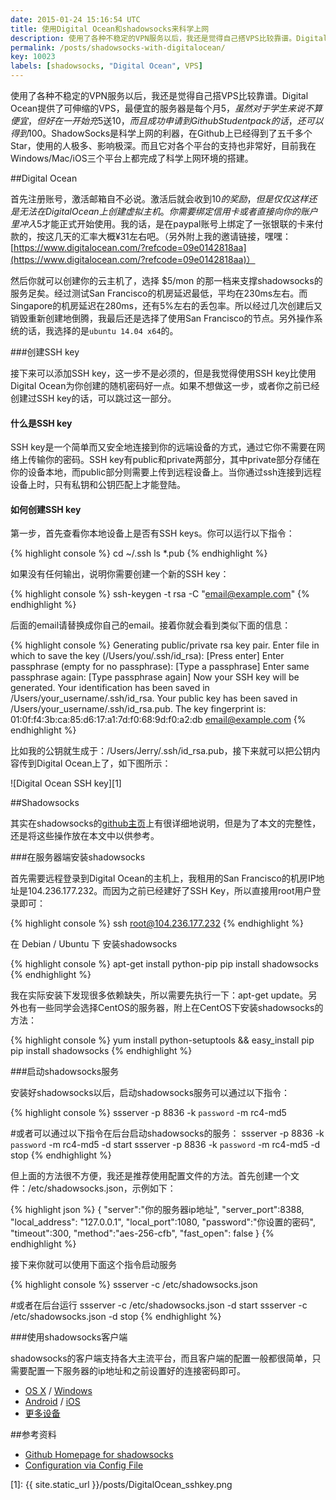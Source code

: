 ```yaml
---
date: 2015-01-24 15:16:54 UTC
title: 使用Digital Ocean和shadowsocks来科学上网
description: 使用了各种不稳定的VPN服务以后，我还是觉得自己搭VPS比较靠谱。Digital Ocean提供了可伸缩的VPS，最便宜的服务器是每个月$5，虽然对于学生来说不算便宜，但好在一开始充$5送$10，而且成功申请到Github Student pack的话，还可以得到$100。ShadowSocks是科学上网的利器，在Github上已经得到了五千多个Star，使用的人极多、影响极深。而且它对各个平台的支持也非常好，目前我在Windows/Mac/iOS三个平台上都完成了科学上网环境的搭建。
permalink: /posts/shadowsocks-with-digitalocean/
key: 10023
labels: [shadowsocks, "Digital Ocean", VPS]
---
```


使用了各种不稳定的VPN服务以后，我还是觉得自己搭VPS比较靠谱。Digital Ocean提供了可伸缩的VPS，最便宜的服务器是每个月$5，虽然对于学生来说不算便宜，但好在一开始充$5送$10，而且成功申请到Github Student pack的话，还可以得到$100。ShadowSocks是科学上网的利器，在Github上已经得到了五千多个Star，使用的人极多、影响极深。而且它对各个平台的支持也非常好，目前我在Windows/Mac/iOS三个平台上都完成了科学上网环境的搭建。

##Digital Ocean

首先注册账号，激活邮箱自不必说。激活后就会收到$10的奖励，但是仅仅这样还是无法在Digital Ocean上创建虚拟主机。你需要绑定信用卡或者直接向你的账户里冲入$5才能正式开始使用。我的话，是在paypal账号上绑定了一张银联的卡来付款的，按这几天的汇率大概¥31左右吧。（另外附上我的邀请链接，嘿嘿：[https://www.digitalocean.com/?refcode=09e0142818aa](https://www.digitalocean.com/?refcode=09e0142818aa)）

然后你就可以创建你的云主机了，选择 $5/mon 的那一档来支撑shadowsocks的服务足矣。经过测试San Francisco的机房延迟最低，平均在230ms左右。而Singapore的机房延迟在280ms，还有5%左右的丢包率。所以经过几次创建后又销毁重新创建地倒腾，我最后还是选择了使用San Francisco的节点。另外操作系统的话，我选择的是`ubuntu 14.04 x64`的。

###创建SSH key

接下来可以添加SSH key，这一步不是必须的，但是我觉得使用SSH key比使用Digital Ocean为你创建的随机密码好一点。如果不想做这一步，或者你之前已经创建过SSH key的话，可以跳过这一部分。

#### 什么是SSH key

SSH key是一个简单而又安全地连接到你的远端设备的方式，通过它你不需要在网络上传输你的密码。SSH key有public和private两部分，其中private部分存储在你的设备本地，而public部分则需要上传到远程设备上。当你通过ssh连接到远程设备上时，只有私钥和公钥匹配上才能登陆。

#### 如何创建SSH key

第一步，首先查看你本地设备上是否有SSH keys。你可以运行以下指令：

{% highlight console %}
cd ~/.ssh
ls *.pub
{% endhighlight %}

如果没有任何输出，说明你需要创建一个新的SSH key：

{% highlight console %}
ssh-keygen -t rsa -C "email@example.com"
{% endhighlight %}

后面的email请替换成你自己的email。接着你就会看到类似下面的信息：

{% highlight console %}
Generating public/private rsa key pair.
Enter file in which to save the key (/Users/you/.ssh/id_rsa): [Press enter]
Enter passphrase (empty for no passphrase): [Type a passphrase]
Enter same passphrase again: [Type passphrase again]
Now your SSH key will be generated.
Your identification has been saved in /Users/your_username/.ssh/id_rsa.
Your public key has been saved in /Users/your_username/.ssh/id_rsa.pub.
The key fingerprint is:
01:0f:f4:3b:ca:85:d6:17:a1:7d:f0:68:9d:f0:a2:db email@example.com
{% endhighlight %}

比如我的公钥就生成于：/Users/Jerry/.ssh/id_rsa.pub，接下来就可以把公钥内容传到Digital Ocean上了，如下图所示：

![Digital Ocean SSH key][1]

##Shadowsocks

其实在shadowsocks的[github主页](https://github.com/shadowsocks/shadowsocks)上有很详细地说明，但是为了本文的完整性，还是将这些操作放在本文中以供参考。

###在服务器端安装shadowsocks

首先需要远程登录到Digital Ocean的主机上，我租用的San Francisco的机房IP地址是104.236.177.232。而因为之前已经建好了SSH Key，所以直接用root用户登录即可：

{% highlight console %}
ssh root@104.236.177.232
{% endhighlight %}

在 Debian / Ubuntu 下 安装shadowsocks

{% highlight console %}
apt-get install python-pip
pip install shadowsocks
{% endhighlight %}

我在实际安装下发现很多依赖缺失，所以需要先执行一下：apt-get update。另外也有一些同学会选择CentOS的服务器，附上在CentOS下安装shadowsocks的方法：

{% highlight console %}
yum install python-setuptools && easy_install pip
pip install shadowsocks
{% endhighlight %}

###启动shadowsocks服务

安装好shadowsocks以后，启动shadowsocks服务可以通过以下指令：

{% highlight console %}
ssserver -p 8836 -k `password` -m rc4-md5

#或者可以通过以下指令在后台启动shadowsocks的服务：
ssserver -p 8836 -k `password` -m rc4-md5 -d start
ssserver -p 8836 -k `password` -m rc4-md5 -d stop
{% endhighlight %}

但上面的方法很不方便，我还是推荐使用配置文件的方法。首先创建一个文件：/etc/shadowsocks.json，示例如下：

{% highlight json %}
{
    "server":"你的服务器ip地址",
    "server_port":8388,
    "local_address": "127.0.0.1",
    "local_port":1080,
    "password":"你设置的密码",
    "timeout":300,
    "method":"aes-256-cfb",
    "fast_open": false
}
{% endhighlight %}

接下来你就可以使用下面这个指令启动服务

{% highlight console %}
ssserver -c /etc/shadowsocks.json

#或者在后台运行
ssserver -c /etc/shadowsocks.json -d start
ssserver -c /etc/shadowsocks.json -d stop
{% endhighlight %}

###使用shadowsocks客户端

shadowsocks的客户端支持各大主流平台，而且客户端的配置一般都很简单，只需要配置一下服务器的ip地址和之前设置好的连接密码即可。

- [OS X](https://sourceforge.net/projects/shadowsocksgui/files/dist/) / [Windows](https://sourceforge.net/projects/shadowsocksgui/files/dist/)
- [Android](https://github.com/shadowsocks/shadowsocks/wiki/Ports-and-Clients#android) / [iOS](https://github.com/shadowsocks/shadowsocks-iOS/wiki/Help)
- [更多设备](https://github.com/shadowsocks/shadowsocks/wiki/Ports-and-Clients)

##参考资料

- [Github Homepage for shadowsocks](https://github.com/shadowsocks/shadowsocks)
- [Configuration via Config File](https://github.com/shadowsocks/shadowsocks/wiki/Configuration-via-Config-File)

[1]: {{ site.static_url }}/posts/DigitalOcean_sshkey.png